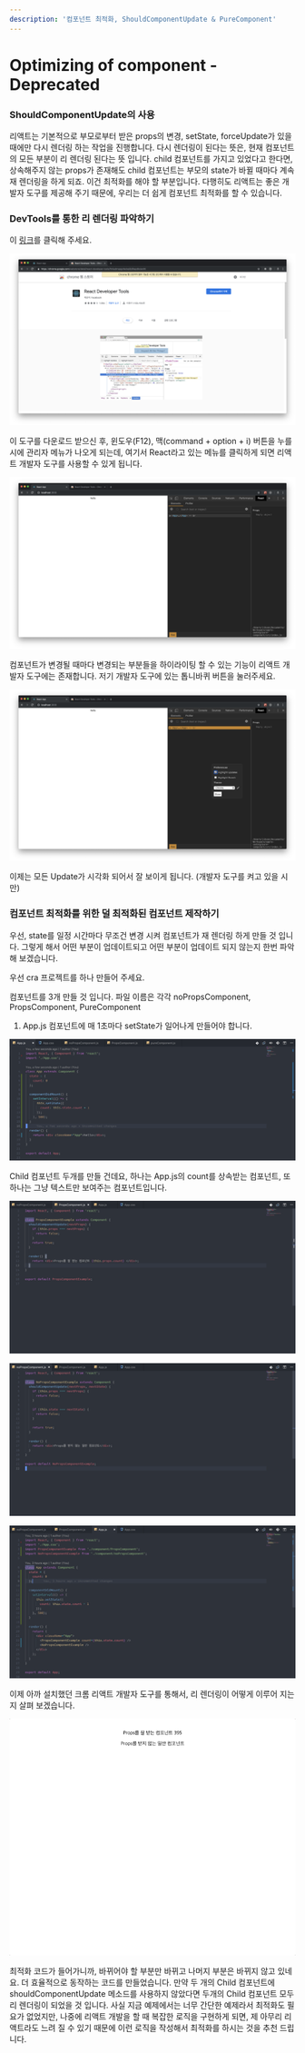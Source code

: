 ```yaml
---
description: '컴포넌트 최적화, ShouldComponentUpdate & PureComponent'
---
```


# Optimizing of component - Deprecated

### ShouldComponentUpdate의 사용

리액트는 기본적으로 부모로부터 받은 props의 변경, setState, forceUpdate가 있을 때에만 다시 렌더링 하는 작업을 진행합니다. 다시 렌더링이 된다는 뜻은, 현재 컴포넌트의 모든 부분이 리 렌더링 된다는 뜻 입니다. child 컴포넌트를 가지고 있었다고 한다면, 상속해주지 않는 props가 존재해도 child 컴포넌트는 부모의 state가 바뀔 때마다 계속 재 렌더링을 하게 되죠. 이건 최적화를 해야 할 부분입니다. 다행히도 리액트는 좋은 개발자 도구를 제공해 주기 때문에, 우리는 더 쉽게 컴포넌트 최적화를 할 수 있습니다.

### DevTools를 통한 리 렌더링 파악하기

이 [링크](https://chrome.google.com/webstore/detail/react-developer-tools/fmkadmapgofadopljbjfkapdkoienihi)를 클릭해 주세요. 

![&#xB9AC;&#xC561;&#xD2B8; &#xAC1C;&#xBC1C;&#xC790; &#xB3C4;&#xAD6C; &#xC785;&#xB2C8;&#xB2E4;.](../.gitbook/assets/2019-01-27-12.38.29.png)

이 도구를 다운로드 받으신 후, 윈도우\(F12\), 맥\(command + option + i\) 버튼을 누를 시에 관리자 메뉴가 나오게 되는데, 여기서 React라고 있는 메뉴를 클릭하게 되면 리액트 개발자 도구를 사용할 수 있게 됩니다.

![&#xAC1C;&#xBC1C;&#xC790; &#xB3C4;&#xAD6C; &#xC635;&#xC158;&#xC5D0; &#xB9AC;&#xC561;&#xD2B8;&#xAC00; &#xC0DD;&#xACA8;&#xB0AC;&#xC2B5;&#xB2C8;&#xB2E4;...!](../.gitbook/assets/2019-01-27-12.41.42.png)

컴포넌트가 변경될 때마다 변경되는 부분들을 하이라이팅 할 수 있는 기능이 리액트 개발자 도구에는 존재합니다. 저기 개발자 도구에 있는 톱니바퀴 버튼을 눌러주세요.

![Highlight update &#xCCB4;&#xD06C;](../.gitbook/assets/2019-01-27-12.42.16.png)

이제는 모든 Update가 시각화 되어서 잘 보이게 됩니다. \(개발자 도구를 켜고 있을 시만\)

### 컴포넌트 최적화를 위한 덜 최적화된 컴포넌트 제작하기

우선, state를 일정 시간마다 무조건 변경 시켜 컴포넌트가 재 렌더링 하게 만들 것 입니다. 그렇게 해서 어떤 부분이 업데이트되고 어떤 부분이 업데이트 되지 않는지 한번 파악해 보겠습니다.

우선 cra 프로젝트를 하나 만들어 주세요.

컴포넌트를 3개 만들 것 입니다. 파일 이름은 각각 noPropsComponent, PropsComponent, PureComponent

1. App.js 컴포넌트에 매 1초마다 setState가 일어나게 만들어야 합니다.

![&#xB77C;&#xC774;&#xD50C;&#xC0AC;&#xC774;&#xD074; &#xBA54;&#xC18C;&#xB4DC;&#xB97C; &#xC774;&#xC6A9;&#xD55C; &#xC608;&#xC81C;](../.gitbook/assets/2019-01-27-12.49.57.png)

Child 컴포넌트 두개를 만들 건데요, 하나는 App.js의 count를 상속받는 컴포넌트, 또 하나는 그냥 텍스트만 보여주는 컴포넌트입니다.

![Props&#xB97C; &#xC798; &#xBC1B;&#xB294; &#xCEF4;&#xD3EC;&#xB10C;&#xD2B8; &#xC785;&#xB2C8;&#xB2E4;.](../.gitbook/assets/2019-01-27-6.28.15.png)

![Props&#xB97C; &#xD55C;&#xAC1C;&#xB3C4; &#xBC1B;&#xC9C0; &#xC54A;&#xB294; &#xCEF4;&#xD3EC;&#xB10C;&#xD2B8; &#xC785;&#xB2C8;&#xB2E4;.](../.gitbook/assets/2019-01-27-6.28.03.png)

![App.js&#xC758; &#xBAA8;&#xC2B5;](../.gitbook/assets/2019-01-27-6.30.13.png)

이제 아까 설치했던 크롬 리액트 개발자 도구를 통해서, 리 렌더링이 어떻게 이루어 지는지 살펴 보겠습니다.

![&#xB9AC; &#xB80C;&#xB354;&#xB9C1; &#xB420;  &#xB54C;&#xB9C8;&#xB2E4; &#xAE5C;&#xBE61;&#xC785;&#xB2C8;&#xB2E4;.](../.gitbook/assets/jan-27-2019-06-31-21.gif)

최적화 코드가 들어가니까, 바뀌어야 할 부분만 바뀌고 나머지 부분은 바뀌지 않고 있네요. 더 효율적으로 동작하는 코드를 만들었습니다. 만약 두 개의 Child 컴포넌트에 shouldComponentUpdate 메소드를 사용하지 않았다면 두개의 Child 컴포넌트 모두 리 렌더링이 되었을 것 입니다. 사실 지금 예제에서는 너무 간단한 예제라서 최적화도 필요가 없었지만, 나중에 리액트 개발을 할 때 복잡한 로직을 구현하게 되면, 제 아무리 리액트라도 느려 질 수 있기 때문에 이런 로직을 작성해서 최적화를 하시는 것을 추천 드립니다.




